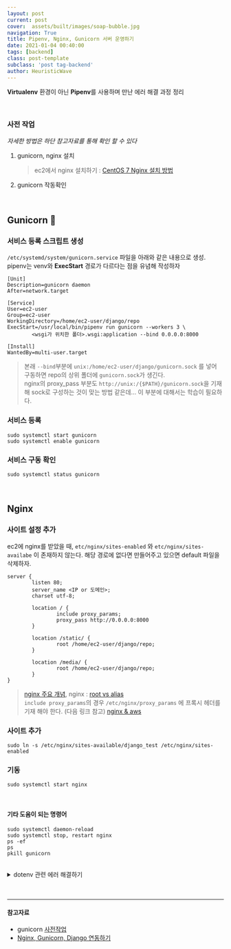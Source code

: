 ```yaml
---
layout: post
current: post
cover:  assets/built/images/soap-bubble.jpg
navigation: True
title: Pipenv, Nginx, Gunicorn 서버 운영하기
date: 2021-01-04 00:40:00
tags: [backend]
class: post-template
subclass: 'post tag-backend'
author: HeuristicWave
---
```


**Virtualenv** 환경이 아닌 **Pipenv**를 사용하며 만난 에러 해결 과정 정리

<br>

### 사전 작업

*자세한 방법은 하단 참고자료를 통해 확인 할 수 있다*

1. gunicorn, nginx 설치

   > ec2에서 nginx 설치하기 : [CentOS 7 Nginx 설치 방법](https://holjjack.tistory.com/114)

2. gunicorn 작동확인

<br>

## Gunicorn 🦄

### 서비스 등록 스크립트 생성

`/etc/systemd/system/gunicorn.service` 파일을 아래와 같은 내용으로 생성.
pipenv는 venv와 **ExecStart** 경로가 다르다는 점을 유념해 작성하자

```
[Unit]
Description=gunicorn daemon
After=network.target

[Service]
User=ec2-user
Group=ec2-user
WorkingDirectory=/home/ec2-user/django/repo
ExecStart=/usr/local/bin/pipenv run gunicorn --workers 3 \
        <wsgi가 위치한 폴더>.wsgi:application --bind 0.0.0.0:8000

[Install]
WantedBy=multi-user.target
```

> 본래 `--bind`부분에 `unix:/home/ec2-user/django/gunicorn.sock` 를 넣어 구동하면 repo의 상위 폴더에  `gunicorn.sock`가 생긴다.
> <br>
> nginx의 proxy_pass 부분도 `http://unix:/{$PATH}/gunicorn.sock`을 기재해 sock로 구성하는 것이 맞는 방법 같은데... 이 부분에 대해서는 학습이 필요하다.

### 서비스 등록

```shell
sudo systemctl start gunicorn
sudo systemctl enable gunicorn
```

### 서비스 구동 확인

```shell
sudo systemctl status gunicorn
```

<br>

## Nginx

### 사이트 설정 추가

ec2에 nginx를 받았을 때, `etc/nginx/sites-enabled` 와 `etc/nginx/sites-availabe` 이 존재하지 않는다. 해당 경로에 없다면 만들어주고 있으면 default 파일을 삭제하자.

```
server {
        listen 80;
        server_name <IP or 도메인>;
        charset utf-8;

        location / {
                include proxy_params;
                proxy_pass http://0.0.0.0:8000
        }

        location /static/ {
                root /home/ec2-user/django/repo;
        }
        
        location /media/ {
                root /home/ec2-user/django/repo;
        }
}
```

> [nginx 주요 개념](https://velog.io/@yvvyoon/flask-nginx-gunicorn-1), nginx : [root vs alias](https://ohgyun.com/556)
> <br>
> `include proxy_params`의 경우 `/etc/nginx/proxy_params` 에 프록시 헤더를 기재 해야 한다. (다음 링크 참고) 
> [nginx & aws](https://m.blog.naver.com/PostView.nhn?blogId=93immm&logNo=221304593384&proxyReferer=https:%2F%2Fwww.google.com%2F)

### 사이트 추가

```shell
sudo ln -s /etc/nginx/sites-available/django_test /etc/nginx/sites-enabled
```

### 기동

```shell
sudo systemctl start nginx
```

<br>

#### 기타 도움이 되는 명령어

```shell
sudo systemctl daemon-reload
sudo systemctl stop, restart nginx
ps -ef
ps
pkill gunicorn
```

<br>

<details><summary markdown="span">dotenv 관련 에러 해결하기</summary>

- gunicorn 을 활용해 연결 할 경우

  ```sh
  $ pip uninstall dotenv
  $ pip install python-dotenv 
  ```
  
- docker + nginx + gunicorn 을 활용할 경우

  ```sh
  $ pip uninstall dotenv
  $ pip install python-dotenv 
  ```

</details>



<br>

<br>

---

#### 참고자료

- gunicorn [사전작업](https://wikidocs.net/6601#_7)
- [Nginx, Gunicorn, Django 연동하기](https://velog.io/@y1andyu/Nginx-gunicorn-Django-%EB%B0%B0%ED%8F%AC%ED%95%98%EA%B8%B0#3-%EC%8B%9C%EC%9E%91)
